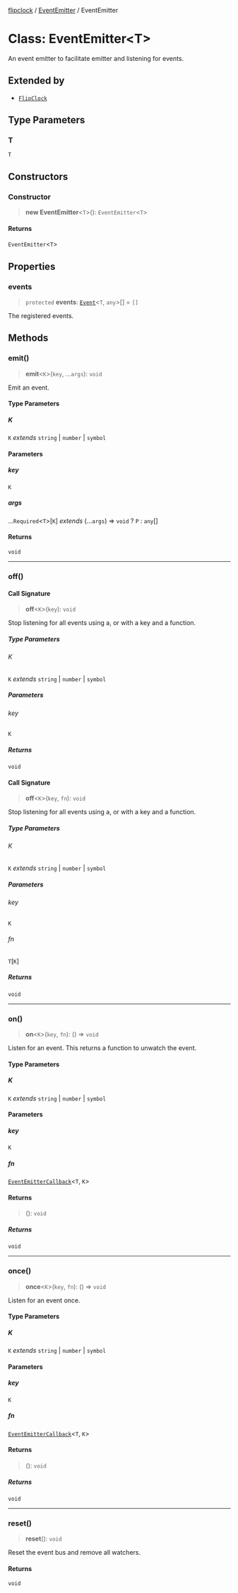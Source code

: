 [flipclock](../../index.md) / [EventEmitter](../index.md) / EventEmitter

# Class: EventEmitter\<T\>

An event emitter to facilitate emitter and listening for events.

## Extended by

- [`FlipClock`](../../FlipClock/classes/FlipClock.md)

## Type Parameters

### T

`T`

## Constructors

### Constructor

> **new EventEmitter**\<`T`\>(): `EventEmitter`\<`T`\>

#### Returns

`EventEmitter`\<`T`\>

## Properties

### events

> `protected` **events**: [`Event`](../type-aliases/Event.md)\<`T`, `any`\>[] = `[]`

The registered events.

## Methods

### emit()

> **emit**\<`K`\>(`key`, ...`args`): `void`

Emit an event.

#### Type Parameters

##### K

`K` *extends* `string` \| `number` \| `symbol`

#### Parameters

##### key

`K`

##### args

...`Required`\<`T`\>\[`K`\] *extends* (...`args`) => `void` ? `P` : `any`[]

#### Returns

`void`

***

### off()

#### Call Signature

> **off**\<`K`\>(`key`): `void`

Stop listening for all events using a, or with a key and a function.

##### Type Parameters

###### K

`K` *extends* `string` \| `number` \| `symbol`

##### Parameters

###### key

`K`

##### Returns

`void`

#### Call Signature

> **off**\<`K`\>(`key`, `fn`): `void`

Stop listening for all events using a, or with a key and a function.

##### Type Parameters

###### K

`K` *extends* `string` \| `number` \| `symbol`

##### Parameters

###### key

`K`

###### fn

`T`\[`K`\]

##### Returns

`void`

***

### on()

> **on**\<`K`\>(`key`, `fn`): () => `void`

Listen for an event. This returns a function to unwatch the event.

#### Type Parameters

##### K

`K` *extends* `string` \| `number` \| `symbol`

#### Parameters

##### key

`K`

##### fn

[`EventEmitterCallback`](../type-aliases/EventEmitterCallback.md)\<`T`, `K`\>

#### Returns

> (): `void`

##### Returns

`void`

***

### once()

> **once**\<`K`\>(`key`, `fn`): () => `void`

Listen for an event once.

#### Type Parameters

##### K

`K` *extends* `string` \| `number` \| `symbol`

#### Parameters

##### key

`K`

##### fn

[`EventEmitterCallback`](../type-aliases/EventEmitterCallback.md)\<`T`, `K`\>

#### Returns

> (): `void`

##### Returns

`void`

***

### reset()

> **reset**(): `void`

Reset the event bus and remove all watchers.

#### Returns

`void`
